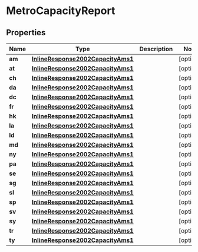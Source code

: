 
# MetroCapacityReport

## Properties
Name | Type | Description | Notes
------------ | ------------- | ------------- | -------------
**am** | [**InlineResponse2002CapacityAms1**](InlineResponse2002CapacityAms1.md) |  |  [optional]
**at** | [**InlineResponse2002CapacityAms1**](InlineResponse2002CapacityAms1.md) |  |  [optional]
**ch** | [**InlineResponse2002CapacityAms1**](InlineResponse2002CapacityAms1.md) |  |  [optional]
**da** | [**InlineResponse2002CapacityAms1**](InlineResponse2002CapacityAms1.md) |  |  [optional]
**dc** | [**InlineResponse2002CapacityAms1**](InlineResponse2002CapacityAms1.md) |  |  [optional]
**fr** | [**InlineResponse2002CapacityAms1**](InlineResponse2002CapacityAms1.md) |  |  [optional]
**hk** | [**InlineResponse2002CapacityAms1**](InlineResponse2002CapacityAms1.md) |  |  [optional]
**la** | [**InlineResponse2002CapacityAms1**](InlineResponse2002CapacityAms1.md) |  |  [optional]
**ld** | [**InlineResponse2002CapacityAms1**](InlineResponse2002CapacityAms1.md) |  |  [optional]
**md** | [**InlineResponse2002CapacityAms1**](InlineResponse2002CapacityAms1.md) |  |  [optional]
**ny** | [**InlineResponse2002CapacityAms1**](InlineResponse2002CapacityAms1.md) |  |  [optional]
**pa** | [**InlineResponse2002CapacityAms1**](InlineResponse2002CapacityAms1.md) |  |  [optional]
**se** | [**InlineResponse2002CapacityAms1**](InlineResponse2002CapacityAms1.md) |  |  [optional]
**sg** | [**InlineResponse2002CapacityAms1**](InlineResponse2002CapacityAms1.md) |  |  [optional]
**sl** | [**InlineResponse2002CapacityAms1**](InlineResponse2002CapacityAms1.md) |  |  [optional]
**sp** | [**InlineResponse2002CapacityAms1**](InlineResponse2002CapacityAms1.md) |  |  [optional]
**sv** | [**InlineResponse2002CapacityAms1**](InlineResponse2002CapacityAms1.md) |  |  [optional]
**sy** | [**InlineResponse2002CapacityAms1**](InlineResponse2002CapacityAms1.md) |  |  [optional]
**tr** | [**InlineResponse2002CapacityAms1**](InlineResponse2002CapacityAms1.md) |  |  [optional]
**ty** | [**InlineResponse2002CapacityAms1**](InlineResponse2002CapacityAms1.md) |  |  [optional]



